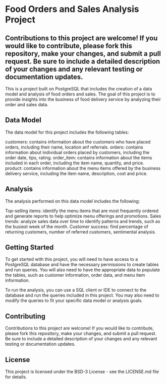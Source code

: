 # Food Orders and Sales Analysis Project

## Contributions to this project are welcome! If you would like to contribute, please fork this repository, make your changes, and submit a pull request. Be sure to include a detailed description of your changes and any relevant testing or documentation updates.
This is a project built on PostgreSQL that includes the creation of a data model and analysis of food orders and sales. The goal of this project is to provide insights into the business of food delivery service by analyzing their order and sales data.

## Data Model
The data model for this project includes the following tables:

customers: contains information about the customers who have placed orders, including their name, location anf referrals.
orders: contains information about individual orders placed by customers, including the order date, tips, rating.
order_item: contains information about the items included in each order, including the item name, quantity, and price.
product: contains information about the menu items offered by the business delivery service, including the item name, description, cost and price.

## Analysis
The analysis performed on this data model includes the following:

Top-selling items: identify the menu items that are most frequently ordered and generate reports to help optimize menu offerings and promotions.
Sales trends: analyze sales data over time to identify patterns and trends, such as the busiest week of the month.
Customer success: find percentage of returning customers, number of referred customers, sentimental analysis.

## Getting Started
To get started with this project, you will need to have access to a PostgreSQL database and have the necessary permissions to create tables and run queries. You will also need to have the appropriate data to populate the tables, such as customer information, order data, and menu item information.

To run the analysis, you can use a SQL client or IDE to connect to the database and run the queries included in this project. You may also need to modify the queries to fit your specific data model or analysis goals.

## Contributing
Contributions to this project are welcome! If you would like to contribute, please fork this repository, make your changes, and submit a pull request. Be sure to include a detailed description of your changes and any relevant testing or documentation updates.

## License
This project is licensed under the BSD-3 License - see the LICENSE.md file for details.
